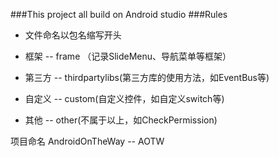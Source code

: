 ###This project all build on Android studio
###Rules
- 文件命名以包名缩写开头

- 框架 -- frame （记录SlideMenu、导航菜单等框架）
- 第三方 -- thirdpartylibs(第三方库的使用方法，如EventBus等)
- 自定义 -- custom(自定义控件，如自定义switch等)
- 其他  -- other(不属于以上，如CheckPermission)


项目命名
AndroidOnTheWay  -- AOTW